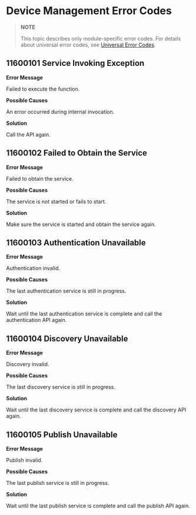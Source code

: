 # Device Management Error Codes

> **NOTE**
>
> This topic describes only module-specific error codes. For details about universal error codes, see [Universal Error Codes](../errorcode-universal.md).

## 11600101 Service Invoking Exception

**Error Message**

Failed to execute the function.

**Possible Causes**

An error occurred during internal invocation.

**Solution**

Call the API again.

## 11600102 Failed to Obtain the Service

**Error Message**

Failed to obtain the service.

**Possible Causes**

The service is not started or fails to start.

**Solution**

Make sure the service is started and obtain the service again.

## 11600103 Authentication Unavailable

**Error Message**

Authentication invalid.

**Possible Causes**

The last authentication service is still in progress.

**Solution**

Wait until the last authentication service is complete and call the authentication API again.

## 11600104 Discovery Unavailable

**Error Message**

Discovery invalid.

**Possible Causes**

The last discovery service is still in progress.

**Solution**

Wait until the last discovery service is complete and call the discovery API again.

## 11600105 Publish Unavailable

**Error Message**

Publish invalid.

**Possible Causes**

The last publish service is still in progress.

**Solution**

Wait until the last publish service is complete and call the publish API again.
